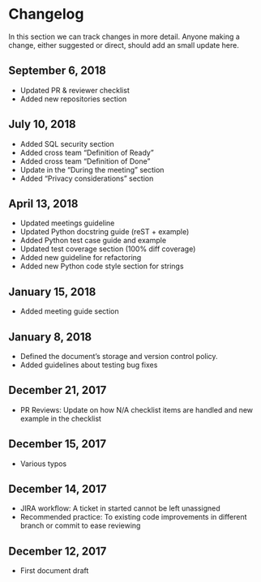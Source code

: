 # Changelog

In this section we can track changes in more detail. Anyone making a change, either suggested or direct, should add an small update here.

## September 6, 2018

- Updated PR & reviewer checklist
- Added new repositories section

## July 10, 2018

- Added SQL security section
- Added cross team “Definition of Ready”
- Added cross team “Definition of Done”
- Update in the “During the meeting” section
- Added “Privacy considerations” section

## April 13, 2018

- Updated meetings guideline
- Updated Python docstring guide (reST + example)
- Added Python test case guide and example
- Updated test coverage section (100% diff coverage)
- Added new guideline for refactoring
- Added new Python code style section for strings

## January 15, 2018

- Added meeting guide section

## January 8, 2018

- Defined the document’s storage and version control policy.
- Added guidelines about testing bug fixes

## December 21, 2017

- PR Reviews: Update on how N/A checklist items are handled and new example in the checklist

## December 15, 2017

- Various typos

## December 14, 2017

- JIRA workflow: A ticket in started cannot be left unassigned
- Recommended practice: To existing code improvements in different branch or commit to ease reviewing

## December 12, 2017

- First document draft
